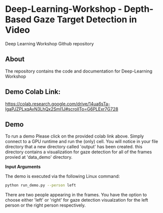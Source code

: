 # Deep-Learning-Workshop - Depth-Based Gaze Target Detection in Video
Deep Learning Workshop Github repository

## About
The repository contains the code and documentation for Deep-Learning Workshop

## Demo Colab Link:
https://colab.research.google.com/drive/14ua6sTa-IgaPJZPLxqAvN3LhQx2SmI1J#scrollTo=G6PLExr7G728

## Demo
To run a demo Please click on the provided colab link above. Simply connect to a GPU runtime and run the (only) cell.
You will notice in your file directory that a new directory called 'output'  has been created. this directory contains a visualization for gaze detection for all of the frames provied at 'data_demo' directory.

**Input Arguments**

The demo is executed via the following Linux command:
```bash
python run_demo.py --person left
```
There are two people appearing in the frames. You have the option to choose either 'left' or 'right' for gaze detection visualzation for the left person or the right person respectively. 



